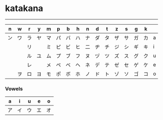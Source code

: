 # katakana

---

| n | w | r | y | m | p | b | h | n | d | t | z | s | g | k |   |
|---|---|---|---|---|---|---|---|---|---|---|---|---|---|---|---| 
| ン | ワ | ラ | ヤ | マ | パ | バ | ハ | ナ | ダ | タ | ザ | サ | ガ | カ | a |
|   |   | リ |   | ミ | ピ | ビ | ヒ | 二 | ヂ | チ | ジ | シ | ギ | キ | i |
|   |   | ル | ユ | ム | プ | ブ | フ | ヌ | ヅ | ツ | ズ | ス | グ | ク | u |
|   |   | レ |   | メ | ペ | ベ | ヘ | ネ | デ | テ | ゼ | セ | ゲ | ケ | e |
|   | ヲ | ロ | ヨ | モ | ポ | ボ | ホ | ノ | ド | ト | ゾ | ソ | ゴ | コ | o |


### Vowels

| a | i | u | e | o |
|---|---|---|---|---|
| ア | イ | ウ | エ | オ |

